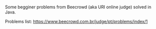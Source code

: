 Some begginer problems from Beecrowd (aka URI online judge) solved in Java.

Problems list:
https://www.beecrowd.com.br/judge/pt/problems/index/1
